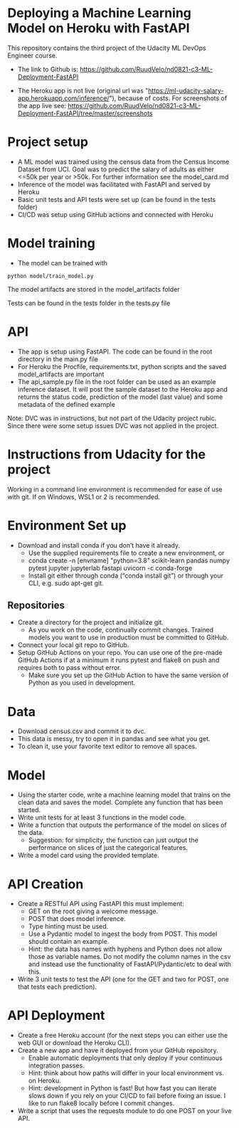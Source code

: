 # Deploying a Machine Learning Model on Heroku with FastAPI
This repository contains the third project of the Udacity ML DevOps Engineer course. 

* The link to Github is: https://github.com/RuudVelo/nd0821-c3-ML-Deployment-FastAPI

* The Heroku app is not live (original url was "https://ml-udacity-salary-app.herokuapp.com/inference/"), because of costs. For screenshots of the app live see: https://github.com/RuudVelo/nd0821-c3-ML-Deployment-FastAPI/tree/master/screenshots

# Project setup

* A ML model was trained using the census data from the Census Income Dataset from UCI. Goal was to predict the salary of adults as either <=50k per year or >50k. For further information see the model_card.md
* Inference of the model was facilitated with FastAPI and served by Heroku
* Basic unit tests and API tests were set up (can be found in the tests folder)
* CI/CD was setup using GitHub actions and connected with Heroku

# Model training

* The model can be trained with
``` 
python model/train_model.py
```
The model artifacts are stored in the model_artifacts folder

Tests can be found in the tests folder in the tests.py file

# API 

* The app is setup using FastAPI. The code can be found in the root directory in the main.py file
* For Heroku the Procfile, requirements.txt, python scripts and the saved model_artifacts are important
* The api_sample.py file in the root folder can be used as an example inference dataset. It will post the sample dataset to the Heroku app and returns the status code, prediction of the model (last value) and some metadata of the defined example 

Note: DVC was in instructions, but not part of the Udacity project rubic. Since there were some setup issues DVC was not applied in the project. 

# Instructions from Udacity for the project

Working in a command line environment is recommended for ease of use with git. If on Windows, WSL1 or 2 is recommended.

# Environment Set up
* Download and install conda if you don’t have it already.
    * Use the supplied requirements file to create a new environment, or
    * conda create -n [envname] "python=3.8" scikit-learn pandas numpy pytest jupyter jupyterlab fastapi uvicorn -c conda-forge
    * Install git either through conda (“conda install git”) or through your CLI, e.g. sudo apt-get git.

## Repositories
* Create a directory for the project and initialize git.
    * As you work on the code, continually commit changes. Trained models you want to use in production must be committed to GitHub.
* Connect your local git repo to GitHub.
* Setup GitHub Actions on your repo. You can use one of the pre-made GitHub Actions if at a minimum it runs pytest and flake8 on push and requires both to pass without error.
    * Make sure you set up the GitHub Action to have the same version of Python as you used in development.

# Data
* Download census.csv and commit it to dvc.
* This data is messy, try to open it in pandas and see what you get.
* To clean it, use your favorite text editor to remove all spaces.

# Model
* Using the starter code, write a machine learning model that trains on the clean data and saves the model. Complete any function that has been started.
* Write unit tests for at least 3 functions in the model code.
* Write a function that outputs the performance of the model on slices of the data.
    * Suggestion: for simplicity, the function can just output the performance on slices of just the categorical features.
* Write a model card using the provided template.

# API Creation
*  Create a RESTful API using FastAPI this must implement:
    * GET on the root giving a welcome message.
    * POST that does model inference.
    * Type hinting must be used.
    * Use a Pydantic model to ingest the body from POST. This model should contain an example.
   	 * Hint: the data has names with hyphens and Python does not allow those as variable names. Do not modify the column names in the csv and instead use the functionality of FastAPI/Pydantic/etc to deal with this.
* Write 3 unit tests to test the API (one for the GET and two for POST, one that tests each prediction).

# API Deployment
* Create a free Heroku account (for the next steps you can either use the web GUI or download the Heroku CLI).
* Create a new app and have it deployed from your GitHub repository.
    * Enable automatic deployments that only deploy if your continuous integration passes.
    * Hint: think about how paths will differ in your local environment vs. on Heroku.
    * Hint: development in Python is fast! But how fast you can iterate slows down if you rely on your CI/CD to fail before fixing an issue. I like to run flake8 locally before I commit changes.
* Write a script that uses the requests module to do one POST on your live API.
